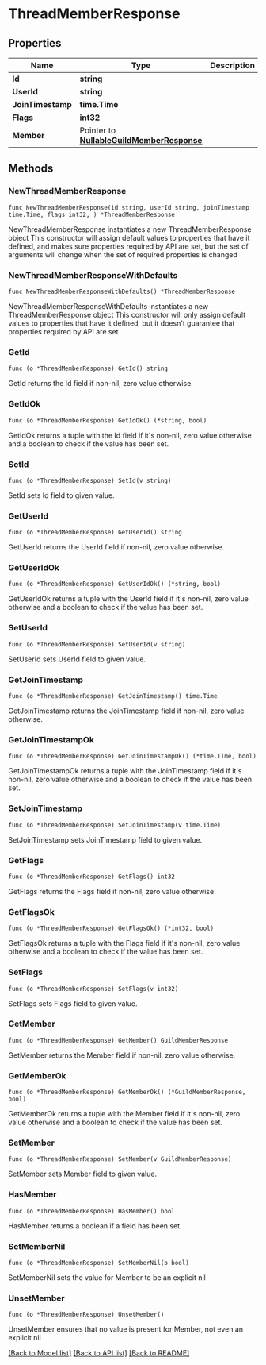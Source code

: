 # ThreadMemberResponse

## Properties

Name | Type | Description | Notes
------------ | ------------- | ------------- | -------------
**Id** | **string** |  | 
**UserId** | **string** |  | 
**JoinTimestamp** | **time.Time** |  | 
**Flags** | **int32** |  | 
**Member** | Pointer to [**NullableGuildMemberResponse**](GuildMemberResponse.md) |  | [optional] 

## Methods

### NewThreadMemberResponse

`func NewThreadMemberResponse(id string, userId string, joinTimestamp time.Time, flags int32, ) *ThreadMemberResponse`

NewThreadMemberResponse instantiates a new ThreadMemberResponse object
This constructor will assign default values to properties that have it defined,
and makes sure properties required by API are set, but the set of arguments
will change when the set of required properties is changed

### NewThreadMemberResponseWithDefaults

`func NewThreadMemberResponseWithDefaults() *ThreadMemberResponse`

NewThreadMemberResponseWithDefaults instantiates a new ThreadMemberResponse object
This constructor will only assign default values to properties that have it defined,
but it doesn't guarantee that properties required by API are set

### GetId

`func (o *ThreadMemberResponse) GetId() string`

GetId returns the Id field if non-nil, zero value otherwise.

### GetIdOk

`func (o *ThreadMemberResponse) GetIdOk() (*string, bool)`

GetIdOk returns a tuple with the Id field if it's non-nil, zero value otherwise
and a boolean to check if the value has been set.

### SetId

`func (o *ThreadMemberResponse) SetId(v string)`

SetId sets Id field to given value.


### GetUserId

`func (o *ThreadMemberResponse) GetUserId() string`

GetUserId returns the UserId field if non-nil, zero value otherwise.

### GetUserIdOk

`func (o *ThreadMemberResponse) GetUserIdOk() (*string, bool)`

GetUserIdOk returns a tuple with the UserId field if it's non-nil, zero value otherwise
and a boolean to check if the value has been set.

### SetUserId

`func (o *ThreadMemberResponse) SetUserId(v string)`

SetUserId sets UserId field to given value.


### GetJoinTimestamp

`func (o *ThreadMemberResponse) GetJoinTimestamp() time.Time`

GetJoinTimestamp returns the JoinTimestamp field if non-nil, zero value otherwise.

### GetJoinTimestampOk

`func (o *ThreadMemberResponse) GetJoinTimestampOk() (*time.Time, bool)`

GetJoinTimestampOk returns a tuple with the JoinTimestamp field if it's non-nil, zero value otherwise
and a boolean to check if the value has been set.

### SetJoinTimestamp

`func (o *ThreadMemberResponse) SetJoinTimestamp(v time.Time)`

SetJoinTimestamp sets JoinTimestamp field to given value.


### GetFlags

`func (o *ThreadMemberResponse) GetFlags() int32`

GetFlags returns the Flags field if non-nil, zero value otherwise.

### GetFlagsOk

`func (o *ThreadMemberResponse) GetFlagsOk() (*int32, bool)`

GetFlagsOk returns a tuple with the Flags field if it's non-nil, zero value otherwise
and a boolean to check if the value has been set.

### SetFlags

`func (o *ThreadMemberResponse) SetFlags(v int32)`

SetFlags sets Flags field to given value.


### GetMember

`func (o *ThreadMemberResponse) GetMember() GuildMemberResponse`

GetMember returns the Member field if non-nil, zero value otherwise.

### GetMemberOk

`func (o *ThreadMemberResponse) GetMemberOk() (*GuildMemberResponse, bool)`

GetMemberOk returns a tuple with the Member field if it's non-nil, zero value otherwise
and a boolean to check if the value has been set.

### SetMember

`func (o *ThreadMemberResponse) SetMember(v GuildMemberResponse)`

SetMember sets Member field to given value.

### HasMember

`func (o *ThreadMemberResponse) HasMember() bool`

HasMember returns a boolean if a field has been set.

### SetMemberNil

`func (o *ThreadMemberResponse) SetMemberNil(b bool)`

 SetMemberNil sets the value for Member to be an explicit nil

### UnsetMember
`func (o *ThreadMemberResponse) UnsetMember()`

UnsetMember ensures that no value is present for Member, not even an explicit nil

[[Back to Model list]](../README.md#documentation-for-models) [[Back to API list]](../README.md#documentation-for-api-endpoints) [[Back to README]](../README.md)


